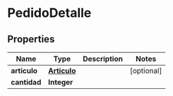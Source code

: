 

# PedidoDetalle


## Properties

| Name | Type | Description | Notes |
|------------ | ------------- | ------------- | -------------|
|**articulo** | [**Articulo**](Articulo.md) |  |  [optional] |
|**cantidad** | **Integer** |  |  |



